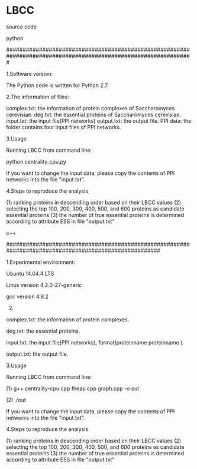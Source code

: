 # LBCC
source code

python

#################################################################################################################

1.Software version:

The Python code is written for Python 2.7.

2.The information of files:

complex.txt: the information of protein complexes of Saccharomyces cerevisiae.
deg.txt: the essential proteins of Saccharomyces cerevisiae.
input.txt: the input file(PPI networks)
output.txt: the output file. 
PPI data: the folder contains four input files of PPI networks. 

3.Usage

Running LBCC from command line:

python centrality_cpu.py

If you want to change the input data, please copy the contents of PPI networks into the file "input.txt".

4.Steps to reproduce the analysis

(1) ranking proteins in descending order based on their LBCC values 
(2) selecting the top 100, 200, 300, 400, 500, and 600 proteins as candidate essential proteins
(3) the number of true essential proteins is determined according to attribute ESS in file "output.txt"


c++

#######################################################################################################

1.Experimental environment:

Ubuntu 14.04.4 LTS

Linux version 4.2.0-27-generic

gcc version 4.8.2


2.
complex.txt: the information of protein complexes.

deg.txt: the essential proteins.

input.txt: the input file(PPI networks), format(proteinname	proteinname	).

output.txt: the output file. 


3.Usage

Running LBCC from command line:

(1) g++ centrality-cpu.cpp fheap.cpp graph.cpp -o out

(2) ./out

If you want to change the input data, please copy the contents of PPI networks into the file "input.txt".

4.Steps to reproduce the analysis

(1) ranking proteins in descending order based on their LBCC values 
(2) selecting the top 100, 200, 300, 400, 500, and 600 proteins as candidate essential proteins
(3) the number of true essential proteins is determined according to attribute ESS in file "output.txt"
